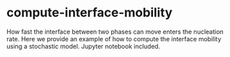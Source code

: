 # compute-interface-mobility
How fast the interface between two phases can move enters the nucleation rate. Here we provide an example of how to compute the interface mobility using a stochastic model. Jupyter notebook included. 
